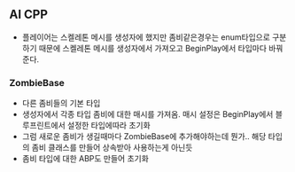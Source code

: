 ## AI CPP
- 플레이어는 스켈레톤 메시를 생성자에 했지만 좀비같은경우는 enum타입으로 구분하기 때문에 스켈레톤 메시를 생성자에서 가져오고 BeginPlay에서 타입마다 바꿔준다.
### ZombieBase
- 다른 좀비들의 기본 타입
- 생성자에서 각종 타입 좀비에 대한 매시를 가져옴.  매시 설정은 BeginPlay에서 블루프린트에서 설정한 타입에따라 초기화
- 그럼 새로운 좀비가 생길때마다 ZombieBase에 추가해야하는데 뭔가..  해당 타입의 좀비 클래스를 만들어 상속받아 사용하는게 아닌듯 
- 좀비 타입에 대한 ABP도 만들어 초기화
